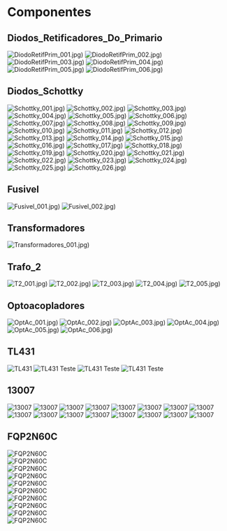 # Componentes

## Diodos_Retificadores_Do_Primario

![DiodoRetifPrim_001.jpg)](img/componentes/DiodosRetificadoresDoPrimario/DiodoRetifPrim_001.jpg)
![DiodoRetifPrim_002.jpg)](img/componentes/DiodosRetificadoresDoPrimario/DiodoRetifPrim_002.jpg)
![DiodoRetifPrim_003.jpg)](img/componentes/DiodosRetificadoresDoPrimario/DiodoRetifPrim_003.jpg)
![DiodoRetifPrim_004.jpg)](img/componentes/DiodosRetificadoresDoPrimario/DiodoRetifPrim_004.jpg)
![DiodoRetifPrim_005.jpg)](img/componentes/DiodosRetificadoresDoPrimario/DiodoRetifPrim_005.jpg)
![DiodoRetifPrim_006.jpg)](img/componentes/DiodosRetificadoresDoPrimario/DiodoRetifPrim_006.jpg)

## Diodos_Schottky

![Schottky_001.jpg)](img/componentes/diodoSchottky/Schottky_001.jpg)
![Schottky_002.jpg)](img/componentes/diodoSchottky/Schottky_002.jpg)
![Schottky_003.jpg)](img/componentes/diodoSchottky/Schottky_003.jpg)
![Schottky_004.jpg)](img/componentes/diodoSchottky/Schottky_004.jpg)
![Schottky_005.jpg)](img/componentes/diodoSchottky/Schottky_005.jpg)
![Schottky_006.jpg)](img/componentes/diodoSchottky/Schottky_006.jpg)
![Schottky_007.jpg)](img/componentes/diodoSchottky/Schottky_007.jpg)
![Schottky_008.jpg)](img/componentes/diodoSchottky/Schottky_008.jpg)
![Schottky_009.jpg)](img/componentes/diodoSchottky/Schottky_009.jpg)
![Schottky_010.jpg)](img/componentes/diodoSchottky/Schottky_010.jpg)
![Schottky_011.jpg)](img/componentes/diodoSchottky/Schottky_011.jpg)
![Schottky_012.jpg)](img/componentes/diodoSchottky/Schottky_012.jpg)
![Schottky_013.jpg)](img/componentes/diodoSchottky/Schottky_013.jpg)
![Schottky_014.jpg)](img/componentes/diodoSchottky/Schottky_014.jpg)
![Schottky_015.jpg)](img/componentes/diodoSchottky/Schottky_015.jpg)
![Schottky_016.jpg)](img/componentes/diodoSchottky/Schottky_016.jpg)
![Schottky_017.jpg)](img/componentes/diodoSchottky/Schottky_017.jpg)
![Schottky_018.jpg)](img/componentes/diodoSchottky/Schottky_018.jpg)
![Schottky_019.jpg)](img/componentes/diodoSchottky/Schottky_019.jpg)
![Schottky_020.jpg)](img/componentes/diodoSchottky/Schottky_020.jpg)
![Schottky_021.jpg)](img/componentes/diodoSchottky/Schottky_021.jpg)
![Schottky_022.jpg)](img/componentes/diodoSchottky/Schottky_022.jpg)
![Schottky_023.jpg)](img/componentes/diodoSchottky/Schottky_023.jpg)
![Schottky_024.jpg)](img/componentes/diodoSchottky/Schottky_024.jpg)
![Schottky_025.jpg)](img/componentes/diodoSchottky/Schottky_025.jpg)
![Schottky_026.jpg)](img/componentes/diodoSchottky/Schottky_026.jpg)

## Fusivel

![Fusivel_001.jpg)](img/componentes/fusivel/Fusivel_001.jpg)
![Fusivel_002.jpg)](img/componentes/fusivel/Fusivel_002.jpg)

## Transformadores

![Transformadores_001.jpg)](img/componentes/Transformadores/Transformadores_001.jpg)

## Trafo_2

![T2_001.jpg)](img/componentes/t2/T2_001.jpg)
![T2_002.jpg)](img/componentes/t2/T2_002.jpg)
![T2_003.jpg)](img/componentes/t2/T2_003.jpg)
![T2_004.jpg)](img/componentes/t2/T2_004.jpg)
![T2_005.jpg)](img/componentes/t2/T2_005.jpg)

## Optoacopladores

![OptAc_001.jpg)](img/componentes/OptoAcopladores/OptAc_001.jpg)
![OptAc_002.jpg)](img/componentes/OptoAcopladores/OptAc_002.jpg)
![OptAc_003.jpg)](img/componentes/OptoAcopladores/OptAc_003.jpg)
![OptAc_004.jpg)](img/componentes/OptoAcopladores/OptAc_004.jpg)
![OptAc_005.jpg)](img/componentes/OptoAcopladores/OptAc_005.jpg)
![OptAc_006.jpg)](img/componentes/OptoAcopladores/OptAc_006.jpg)

## TL431

![TL431](./img/componentes/tl431/tl431.png)
![TL431 Teste](./img/componentes/tl431/tl431_teste.png)
![TL431 Teste](./img/componentes/tl431/tl431_teste2.png)
![TL431 Teste](./img/componentes/tl431/tl431_teste3.png)

## 13007

![13007](./img/componentes/13007/13007.png)
![13007](./img/componentes/13007/13007_analog.png)
![13007](./img/componentes/13007/13007_a.png)
![13007](./img/componentes/13007/13007_b.png)
![13007](./img/componentes/13007/13007_c.png)
![13007](./img/componentes/13007/13007_d.png)
![13007](./img/componentes/13007/13007_e.png)
![13007](./img/componentes/13007/13007_f.png)
![13007](./img/componentes/13007/13007_g.png)
![13007](./img/componentes/13007/13007_h.png)
![13007](./img/componentes/13007/13007_j.png)
![13007](./img/componentes/13007/13007_k.png)
![13007](./img/componentes/13007/13007_l.png)
![13007](./img/componentes/13007/13007_m.png)
![13007](./img/componentes/13007/13007_n.png)
![13007](./img/componentes/13007/13007_o.png)

## FQP2N60C

![FQP2N60C](./img/componentes/FQP2N60C/FQP2N60C_a.png)
</br>
![FQP2N60C](./img/componentes/FQP2N60C/FQP2N60C_c.png)
</br>
![FQP2N60C](./img/componentes/FQP2N60C/FQP2N60C_d.png)
</br>
![FQP2N60C](./img/componentes/FQP2N60C/FQP2N60C_e.png)
</br>
![FQP2N60C](./img/componentes/FQP2N60C/FQP2N60C_f.png)
</br>
![FQP2N60C](./img/componentes/FQP2N60C/FQP2N60C_g.png)
</br>
![FQP2N60C](./img/componentes/FQP2N60C/FQP2N60C_h.png)
</br>
![FQP2N60C](./img/componentes/FQP2N60C/FQP2N60C_i.png)
</br>
![FQP2N60C](./img/componentes/FQP2N60C/FQP2N60C_j.png)
</br>
![FQP2N60C](./img/componentes/FQP2N60C/FQP2N60C_k.png)
</br>
